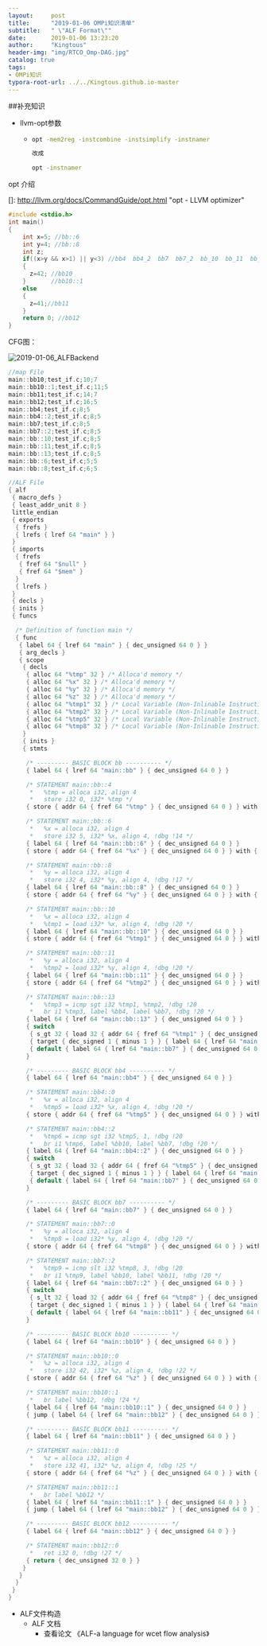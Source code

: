 ```yaml
---
layout:     post
title:      "2019-01-06 OMPi知识清单"
subtitle:   " \"ALF Format\""
date:       2019-01-06 13:23:20
author:     "Kingtous"
header-img: "img/RTCO_Omp-DAG.jpg"
catalog: true
tags:
- OMPi知识
typora-root-url: ../../Kingtous.github.io-master
---
```


##补充知识

- llvm-opt参数

  - ```bash
    opt -mem2reg -instcombine -instsimplify -instnamer
    
    改成
    
    opt -instnamer
    ```

opt 介绍 

[]: http://llvm.org/docs/CommandGuide/opt.html	"opt - LLVM optimizer"





```c
#include <stdio.h>
int main()
{
    int x=5; //bb::6
    int y=4; //bb::8
    int z;
    if((x>y && x>1) || y<3) //bb4  bb4_2  bb7  bb7_2  bb_10  bb_11  bb_13
    {
      z=42; //bb10
    }       //bb10::1
    else
    {
      z=41;//bb11
    }
    return 0; //bb12
}
```

CFG图：

![2019-01-06_ALFBackend](/img/RTCO/2019-01-06_ALFBackend.png)



```c
//map File
main::bb10;test_if.c;10;7
main::bb10::1;test_if.c;11;5
main::bb11;test_if.c;14;7
main::bb12;test_if.c;16;5
main::bb4;test_if.c;8;5
main::bb4::2;test_if.c;8;5
main::bb7;test_if.c;8;5
main::bb7::2;test_if.c;8;5
main::bb::10;test_if.c;8;5
main::bb::11;test_if.c;8;5
main::bb::13;test_if.c;8;5
main::bb::6;test_if.c;5;5
main::bb::8;test_if.c;6;5
```

```c
//ALF File
{ alf
 { macro_defs }
 { least_addr_unit 8 }
 little_endian
 { exports
  { frefs }
  { lrefs { lref 64 "main" } }
 }
 { imports
  { frefs
   { fref 64 "$null" }
   { fref 64 "$mem" }
  }
  { lrefs }
 }
 { decls }
 { inits }
 { funcs

  /* Definition of function main */
  { func
   { label 64 { lref 64 "main" } { dec_unsigned 64 0 } }
   { arg_decls }
   { scope
    { decls
     { alloc 64 "%tmp" 32 } /* Alloca'd memory */ 
     { alloc 64 "%x" 32 } /* Alloca'd memory */ 
     { alloc 64 "%y" 32 } /* Alloca'd memory */ 
     { alloc 64 "%z" 32 } /* Alloca'd memory */ 
     { alloc 64 "%tmp1" 32 } /* Local Variable (Non-Inlinable Instruction) */ 
     { alloc 64 "%tmp2" 32 } /* Local Variable (Non-Inlinable Instruction) */ 
     { alloc 64 "%tmp5" 32 } /* Local Variable (Non-Inlinable Instruction) */ 
     { alloc 64 "%tmp8" 32 } /* Local Variable (Non-Inlinable Instruction) */ 
    }
    { inits }
    { stmts

     /* --------- BASIC BLOCK bb ---------- */
     { label 64 { lref 64 "main::bb" } { dec_unsigned 64 0 } }

     /* STATEMENT main::bb::4
      *   %tmp = alloca i32, align 4
      *   store i32 0, i32* %tmp */
     { store { addr 64 { fref 64 "%tmp" } { dec_unsigned 64 0 } } with { dec_unsigned 32 0 } }

     /* STATEMENT main::bb::6
      *   %x = alloca i32, align 4
      *   store i32 5, i32* %x, align 4, !dbg !14 */
     { label 64 { lref 64 "main::bb::6" } { dec_unsigned 64 0 } }
     { store { addr 64 { fref 64 "%x" } { dec_unsigned 64 0 } } with { dec_unsigned 32 5 } }

     /* STATEMENT main::bb::8
      *   %y = alloca i32, align 4
      *   store i32 4, i32* %y, align 4, !dbg !17 */
     { label 64 { lref 64 "main::bb::8" } { dec_unsigned 64 0 } }
     { store { addr 64 { fref 64 "%y" } { dec_unsigned 64 0 } } with { dec_unsigned 32 4 } }

     /* STATEMENT main::bb::10
      *   %x = alloca i32, align 4
      *   %tmp1 = load i32* %x, align 4, !dbg !20 */
     { label 64 { lref 64 "main::bb::10" } { dec_unsigned 64 0 } }
     { store { addr 64 { fref 64 "%tmp1" } { dec_unsigned 64 0 } } with { load 32 { addr 64 { fref 64 "%x" } { dec_unsigned 64 0 } } } }

     /* STATEMENT main::bb::11
      *   %y = alloca i32, align 4
      *   %tmp2 = load i32* %y, align 4, !dbg !20 */
     { label 64 { lref 64 "main::bb::11" } { dec_unsigned 64 0 } }
     { store { addr 64 { fref 64 "%tmp2" } { dec_unsigned 64 0 } } with { load 32 { addr 64 { fref 64 "%y" } { dec_unsigned 64 0 } } } }

     /* STATEMENT main::bb::13
      *   %tmp3 = icmp sgt i32 %tmp1, %tmp2, !dbg !20
      *   br i1 %tmp3, label %bb4, label %bb7, !dbg !20 */
     { label 64 { lref 64 "main::bb::13" } { dec_unsigned 64 0 } }
     { switch
      { s_gt 32 { load 32 { addr 64 { fref 64 "%tmp1" } { dec_unsigned 64 0 } } } { load 32 { addr 64 { fref 64 "%tmp2" } { dec_unsigned 64 0 } } } }
      { target { dec_signed 1 { minus 1 } } { label 64 { lref 64 "main::bb4" } { dec_unsigned 64 0 } } }
      { default { label 64 { lref 64 "main::bb7" } { dec_unsigned 64 0 } } }
     }

     /* --------- BASIC BLOCK bb4 ---------- */
     { label 64 { lref 64 "main::bb4" } { dec_unsigned 64 0 } }

     /* STATEMENT main::bb4::0
      *   %x = alloca i32, align 4
      *   %tmp5 = load i32* %x, align 4, !dbg !20 */
     { store { addr 64 { fref 64 "%tmp5" } { dec_unsigned 64 0 } } with { load 32 { addr 64 { fref 64 "%x" } { dec_unsigned 64 0 } } } }

     /* STATEMENT main::bb4::2
      *   %tmp6 = icmp sgt i32 %tmp5, 1, !dbg !20
      *   br i1 %tmp6, label %bb10, label %bb7, !dbg !20 */
     { label 64 { lref 64 "main::bb4::2" } { dec_unsigned 64 0 } }
     { switch
      { s_gt 32 { load 32 { addr 64 { fref 64 "%tmp5" } { dec_unsigned 64 0 } } } { dec_unsigned 32 1 } }
      { target { dec_signed 1 { minus 1 } } { label 64 { lref 64 "main::bb10" } { dec_unsigned 64 0 } } }
      { default { label 64 { lref 64 "main::bb7" } { dec_unsigned 64 0 } } }
     }

     /* --------- BASIC BLOCK bb7 ---------- */
     { label 64 { lref 64 "main::bb7" } { dec_unsigned 64 0 } }

     /* STATEMENT main::bb7::0
      *   %y = alloca i32, align 4
      *   %tmp8 = load i32* %y, align 4, !dbg !20 */
     { store { addr 64 { fref 64 "%tmp8" } { dec_unsigned 64 0 } } with { load 32 { addr 64 { fref 64 "%y" } { dec_unsigned 64 0 } } } }

     /* STATEMENT main::bb7::2
      *   %tmp9 = icmp slt i32 %tmp8, 3, !dbg !20
      *   br i1 %tmp9, label %bb10, label %bb11, !dbg !20 */
     { label 64 { lref 64 "main::bb7::2" } { dec_unsigned 64 0 } }
     { switch
      { s_lt 32 { load 32 { addr 64 { fref 64 "%tmp8" } { dec_unsigned 64 0 } } } { dec_unsigned 32 3 } }
      { target { dec_signed 1 { minus 1 } } { label 64 { lref 64 "main::bb10" } { dec_unsigned 64 0 } } }
      { default { label 64 { lref 64 "main::bb11" } { dec_unsigned 64 0 } } }
     }

     /* --------- BASIC BLOCK bb10 ---------- */
     { label 64 { lref 64 "main::bb10" } { dec_unsigned 64 0 } }

     /* STATEMENT main::bb10::0
      *   %z = alloca i32, align 4
      *   store i32 42, i32* %z, align 4, !dbg !22 */
     { store { addr 64 { fref 64 "%z" } { dec_unsigned 64 0 } } with { dec_unsigned 32 42 } }

     /* STATEMENT main::bb10::1
      *   br label %bb12, !dbg !24 */
     { label 64 { lref 64 "main::bb10::1" } { dec_unsigned 64 0 } }
     { jump { label 64 { lref 64 "main::bb12" } { dec_unsigned 64 0 } } leaving 0 }

     /* --------- BASIC BLOCK bb11 ---------- */
     { label 64 { lref 64 "main::bb11" } { dec_unsigned 64 0 } }

     /* STATEMENT main::bb11::0
      *   %z = alloca i32, align 4
      *   store i32 41, i32* %z, align 4, !dbg !25 */
     { store { addr 64 { fref 64 "%z" } { dec_unsigned 64 0 } } with { dec_unsigned 32 41 } }

     /* STATEMENT main::bb11::1
      *   br label %bb12 */
     { label 64 { lref 64 "main::bb11::1" } { dec_unsigned 64 0 } }
     { jump { label 64 { lref 64 "main::bb12" } { dec_unsigned 64 0 } } leaving 0 }

     /* --------- BASIC BLOCK bb12 ---------- */
     { label 64 { lref 64 "main::bb12" } { dec_unsigned 64 0 } }

     /* STATEMENT main::bb12::0
      *   ret i32 0, !dbg !27 */
     { return { dec_unsigned 32 0 } }
    }
   }
  }
 }
}
```





- ALF文件构造
  - ALF 文档
    - 查看论文 《ALF-a language for wcet flow analysis》
